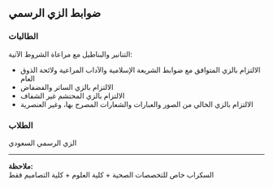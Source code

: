 ## ضوابط الزي الرسمي

### الطالبات
التنانير والبناطيل مع مراعاة الشروط الآتية:
- الالتزام بالزي المتوافق مع ضوابط الشريعة الإسلامية والآداب المراعية ولائحة الذوق العام  
- الالتزام بالزي الساتر والفضفاض  
- الالتزام بالزي المحتشم غير الشفاف  
- الالتزام بالزي الخالي من الصور والعبارات والشعارات المصرح بها، وغير العنصرية  

### الطلاب
الزي الرسمي السعودي

---

**ملاحظة:**  
السكراب خاص للتخصصات الصحية + كلية العلوم + كلية التصاميم فقط
